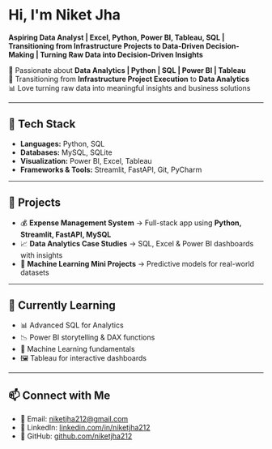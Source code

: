 # Hi, I'm Niket Jha  
**Aspiring Data Analyst | Excel, Python, Power BI, Tableau, SQL | Transitioning from Infrastructure Projects to Data-Driven Decision-Making | Turning Raw Data into Decision-Driven Insights**  

🚀 Passionate about **Data Analytics | Python | SQL | Power BI | Tableau**  
🔭 Transitioning from **Infrastructure Project Execution** to **Data Analytics**  
📊 Love turning raw data into meaningful insights and business solutions  

---

## 🔧 Tech Stack  
- **Languages:** Python, SQL  
- **Databases:** MySQL, SQLite  
- **Visualization:** Power BI, Excel, Tableau  
- **Frameworks & Tools:** Streamlit, FastAPI, Git, PyCharm  

---

## 📌 Projects  
- 💰 **Expense Management System** → Full-stack app using **Python, Streamlit, FastAPI, MySQL**  
- 📈 **Data Analytics Case Studies** → SQL, Excel & Power BI dashboards with insights  
- 🤖 **Machine Learning Mini Projects** → Predictive models for real-world datasets  

---

## 📖 Currently Learning  
- 📊 Advanced SQL for Analytics  
- 📉 Power BI storytelling & DAX functions  
- 🤖 Machine Learning fundamentals  
- 🖼️ Tableau for interactive dashboards  

---

## 📫 Connect with Me
- 📧 Email: [niketjha212@gmail.com](mailto:niketjha212@gmail.com)  
- 💼 LinkedIn: [linkedin.com/in/niketjha212](https://www.linkedin.com/in/niketjha212)  
- 🐙 GitHub: [github.com/niketjha212](https://github.com/niketjha212)  

